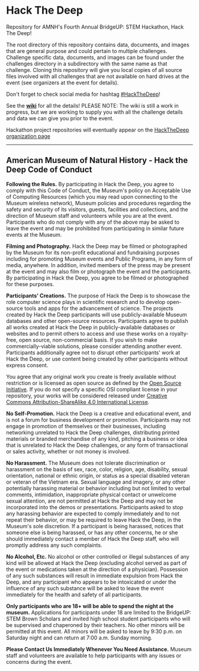 # Hack The Deep
Repository for AMNH's Fourth Annual BridgeUP: STEM Hackathon, Hack The Deep!

The root directory of this repository contains data, documents, and images that are general purpose and could pertain to multiple challenges. Challenge specific data, documents, and images can be found under the challenges directory in a subdirectory with the same name as that challenge. Cloning this repository will give you local copies of all source files involved with all challenges that are not available on hard drives at the event (see organizers at the event for details).

Don't forget to check social media for hashtag [#HackTheDeep](https://twitter.com/search?f=tweets&vertical=default&q=hackthedeep&src=typd)!

See the [**wiki**](https://github.com/amnh/HackTheDeep/wiki) for all the details! PLEASE NOTE: The wiki is still a work in progress, but we are working to supply you with all the challenge details and data we can give you prior to the event.

Hackathon project repositories will eventually appear on the [HackTheDeep organization page](https://github.com/HackTheDeep)

___

## American Museum of Natural History - Hack the Deep Code of Conduct

**Following the Rules.** By participating in Hack the Deep, you agree to comply with this Code of Conduct, the Museum's policy on Acceptable Use of Computing Resources (which you may read upon connecting to the Museum wireless network), Museum policies and procedures regarding the safety and security of its visitors, guests, facilities and collections, and the direction of Museum staff and volunteers while you are at the event. Participants who do not comply with any of the above may be asked to leave the event and may be prohibited from participating in similar future events at the Museum.

**Filming and Photography.** Hack the Deep may be filmed or photographed by the Museum for its non-profit educational and fundraising purposes including for promoting Museum events and Public Programs, in any form of media, anywhere. In addition, invited members of the press may be present at the event and may also film or photograph the event and the participants. By participating in Hack the Deep, you agree to be filmed or photographed for these purposes.

**Participants' Creations.** The purpose of Hack the Deep is to showcase the role computer science plays in scientific research and to develop open-source tools and apps for the advancement of science. The projects created by Hack the Deep participants will use publicly-available Museum databases and other open-source resources. Participants agree to publish all works created at Hack the Deep in publicly-available databases or websites and to permit others to access and use these works on a royalty-free, open source, non-commercial basis. If you wish to make commercially-viable solutions, please consider attending another event. Participants additionally agree not to disrupt other participants' work at Hack the Deep, or use content being created by other participants without express consent.

You agree that any original work you create is freely available without restriction or is licensed as open source as defined by the [Open Source Initiative](http://www.opensource.org/docs/osd). If you do not specify a specific OSI compliant license in your repository, your works will be considered released under [Creative Commons Attribution-ShareAlike 4.0 International License](https://creativecommons.org/licenses/by-sa/4.0/).

**No Self-Promotion.** Hack the Deep is a creative and educational event, and is not a forum for business development or promotion. Participants may not engage in promotion of themselves or their businesses, including networking unrelated to Hack the Deep challenges, distributing printed materials or branded merchandise of any kind, pitching a business or idea that is unrelated to Hack the Deep challenges, or any form of transactional or sales activity, whether or not money is involved.

**No Harassment.** The Museum does not tolerate discrimination or harassment on the basis of sex, race, color, religion, age, disability, sexual orientation, national or ethnic origin, or status as a special disabled veteran or veteran of the Vietnam era. Sexual language and imagery, or any other potentially harassing material or behavior including but not limited to verbal comments, intimidation, inappropriate physical contact or unwelcome sexual attention, are not permitted at Hack the Deep and may not be incorporated into the demos or presentations. Participants asked to stop any harassing behavior are expected to comply immediately and to not repeat their behavior, or may be required to leave Hack the Deep, in the Museum's sole discretion. If a participant is being harassed, notices that someone else is being harassed, or has any other concerns, he or she should immediately contact a member of Hack the Deep staff, who will promptly address any such complaints.

**No Alcohol, Etc.** No alcohol or other controlled or illegal substances of any kind will be allowed at Hack the Deep (excluding alcohol served as part of the event or medications taken at the direction of a physician). Possession of any such substances will result in immediate expulsion from Hack the Deep, and any participant who appears to be intoxicated or under the influence of any such substance will be asked to leave the event immediately for the health and safety of all participants.

**Only participants who are 18+ will be able to spend the night at the museum.** Applications for participants under 18 are limited to the BridgeUP: STEM Brown Scholars and invited high school student participants who will be supervised and chaperoned by their teachers. No other minors will be permitted at this event. All minors will be asked to leave by 9:30 p.m. on Saturday night and can return at 7:00 a.m. Sunday morning.

**Please Contact Us Immediately Whenever You Need Assistance.** Museum staff and volunteers are available to help participants with any issues or concerns during the event.
